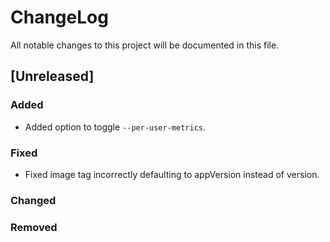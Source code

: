 # ChangeLog

All notable changes to this project will be documented in this file.

## \[Unreleased\]

### Added

- Added option to toggle `--per-user-metrics`.

### Fixed

- Fixed image tag incorrectly defaulting to appVersion instead of version.

### Changed

### Removed
